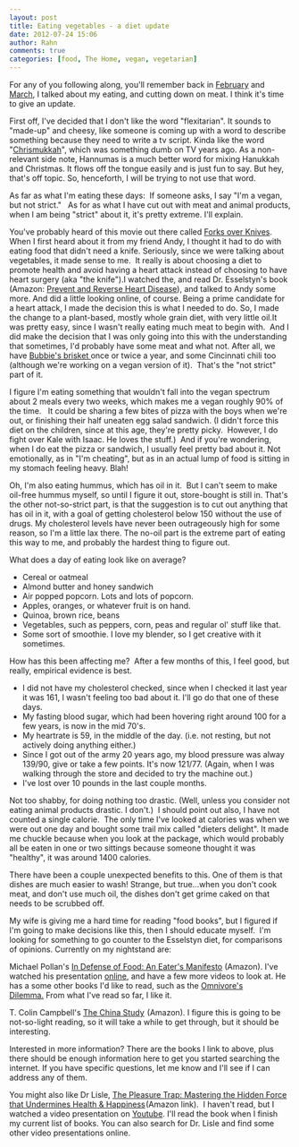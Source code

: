 ```yaml
---
layout: post
title: Eating vegetables - a diet update
date: 2012-07-24 15:06
author: Rahn
comments: true
categories: [food, The Home, vegan, vegetarian]
---
```

For any of you following along, you'll remember back in <a href="http://wp.me/pgpPB-eR">February</a> and <a href="http://wp.me/pgpPB-f6">March</a>, I talked about my eating, and cutting down on meat. I think it's time to give an update.

First off, I've decided that I don't like the word "flexitarian". It sounds to "made-up" and cheesy, like someone is coming up with a word to describe something because they need to write a tv script. Kinda like the word "<a href="http://en.wikipedia.org/wiki/Chrismukkah">Chrismukkah</a>", which was something dumb on TV years ago. As a non-relevant side note, Hannumas is a much better word for mixing Hanukkah and Christmas. It flows off the tongue easily and is just fun to say. But hey, that's off topic. So, henceforth, I will be trying to not use that word.

As far as what I'm eating these days:  If someone asks, I say "I'm a vegan, but not strict."   As for as what I have cut out with meat and animal products, when I am being "strict" about it, it's pretty extreme. I'll explain.

<!--more-->
You've probably heard of this movie out there called <a href="http://www.forksoverknives.com/">Forks over Knives</a>. When I first heard about it from my friend Andy, I thought it had to do with eating food that didn't need a knife. Seriously, since we were talking about vegetables, it made sense to me.  It really is about choosing a diet to promote health and avoid having a heart attack instead of choosing to have heart surgery (aka "the knife").I watched the, and read Dr. Esselstyn's book (Amazon: <a href="http://www.amazon.com/gp/product/1583333002/ref=as_li_ss_tl?ie=UTF8&amp;tag=gonesome-20&amp;linkCode=as2&amp;camp=1789&amp;creative=390957&amp;creativeASIN=1583333002">Prevent and Reverse Heart Disease</a>), and talked to Andy some more. And did a little looking online, of course. Being a prime candidate for a heart attack, I made the decision this is what I needed to do. So, I made the change to a plant-based, mostly whole grain diet, with very little oil.It was pretty easy, since I wasn't really eating much meat to begin with.  And I did make the decision that I was only going into this with the understanding that sometimes, I'd probably have some meat and what not. After all, we have <a href="http://bubblesbrisketrecipe.com">Bubbie's brisket </a>once or twice a year, and some Cincinnati chili too (although we're working on a vegan version of it).  That's the "not strict" part of it.

I figure I'm eating something that wouldn't fall into the vegan spectrum about 2 meals every two weeks, which makes me a vegan roughly 90% of the time.   It could be sharing a few bites of pizza with the boys when we're out, or finishing their half uneaten egg salad sandwich. (I didn't force this diet on the children, since at this age, they're pretty picky.  However, I do fight over Kale with Isaac. He loves the stuff.)  And if you're wondering, when I do eat the pizza or sandwich, I usually feel pretty bad about it. Not emotionally, as in "I'm cheating", but as in an actual lump of food is sitting in my stomach feeling heavy. Blah!

Oh, I'm also eating hummus, which has oil in it.  But I can't seem to make oil-free hummus myself, so until I figure it out, store-bought is still in. That's the other not-so-strict part, is that the suggestion is to cut out anything that has oil in it, with a goal of getting cholesterol below 150 without the use of drugs. My cholesterol levels have never been outrageously high for some reason, so I'm a little lax there. The no-oil part is the extreme part of eating this way to me, and probably the hardest thing to figure out.

What does a day of eating look like on average?
<ul>
	<li>Cereal or oatmeal</li>
	<li>Almond butter and honey sandwich</li>
	<li>Air popped popcorn. Lots and lots of popcorn.</li>
	<li>Apples, oranges, or whatever fruit is on hand.</li>
	<li>Quinoa, brown rice, beans</li>
	<li>Vegetables, such as peppers, corn, peas and regular ol' stuff like that.</li>
	<li>Some sort of smoothie. I love my blender, so I get creative with it sometimes.</li>
</ul>
How has this been affecting me?  After a few months of this, I feel good, but really, empirical evidence is best.
<ul>
	<li>I did not have my cholesterol checked, since when I checked it last year it was 161, I wasn't feeling too bad about it. I'll go do that one of these days.</li>
	<li>My fasting blood sugar, which had been hovering right around 100 for a few years, is now in the mid 70's.</li>
	<li>My heartrate is 59, in the middle of the day. (i.e. not resting, but not actively doing anything either.)</li>
	<li>Since I got out of the army 20 years ago, my blood pressure was alway 139/90, give or take a few points. It's now 121/77. (Again, when I was walking through the store and decided to try the machine out.)</li>
	<li>I've lost over 10 pounds in the last couple months.</li>
</ul>
Not too shabby, for doing nothing too drastic. (Well, unless you consider not eating animal products drastic. I don't.)  I should point out also, I have not counted a single calorie.  The only time I've looked at calories was when we were out one day and bought some trail mix called "dieters delight". It made me chuckle because when you look at the package, which would probably all be eaten in one or two sittings because someone thought it was "healthy", it was around 1400 calories.

There have been a couple unexpected benefits to this. One of them is that dishes are much easier to wash! Strange, but true...when you don't cook meat, and don't use much oil, the dishes don't get grime caked on that needs to be scrubbed off.

My wife is giving me a hard time for reading "food books", but I figured if I'm going to make decisions like this, then I should educate myself.  I'm looking for something to go counter to the Esselstyn diet, for comparisons of opinions. Currently on my nightstand are:

Michael Pollan's <a href="http://www.amazon.com/gp/product/0143114964/ref=as_li_ss_tl?ie=UTF8&amp;tag=gonesome-20&amp;linkCode=as2&amp;camp=1789&amp;creative=390957&amp;creativeASIN=0143114964">In Defense of Food: An Eater's Manifesto</a> (Amazon). I've watched his presentation <a href="http://www.youtube.com/watch?v=I-t-7lTw6mA">online</a>, and have a few more videos to look at. He has a some other books I'd like to read, such as the <a href="http://michaelpollan.com/books/the-omnivores-dilemma/">Omnivore's Dilemma.</a> From what I've read so far, I like it.

T. Colin Campbell's <a href="http://www.amazon.com/gp/product/1932100660/ref=as_li_ss_tl?ie=UTF8&amp;camp=1789&amp;creative=390957&amp;creativeASIN=1932100660&amp;linkCode=as2&amp;tag=gonesome-20">The China Study</a><img style="border: none !important; margin: 0px !important;" src="http://www.assoc-amazon.com/e/ir?t=gonesome-20&amp;l=as2&amp;o=1&amp;a=1932100660" alt="" width="1" height="1" border="0" /> (Amazon). I figure this is going to be not-so-light reading, so it will take a while to get through, but it should be interesting.

Interested in more information? There are the books I link to above, plus there should be enough information here to get you started searching the internet. If you have specific questions, let me know and I'll see if I can address any of them.

You might also like Dr Lisle, <a href="http://www.amazon.com/gp/product/1570671974/ref=as_li_ss_tl?ie=UTF8&amp;tag=gonesome-20&amp;linkCode=as2&amp;camp=1789&amp;creative=390957&amp;creativeASIN=1570671974">The Pleasure Trap: Mastering the Hidden Force that Undermines Health &amp; Happiness</a><img style="border: none !important; margin: 0px !important;" src="http://www.assoc-amazon.com/e/ir?t=gonesome-20&amp;l=as2&amp;o=1&amp;a=1570671974" alt="" width="1" height="1" border="0" />(Amazon link).  I haven't read, but I watched a video presentation on <a href="http://www.youtube.com/watch?v=xAdqLB6bTuQ&amp;feature=related">Youtube</a>. I'll read the book when I finish my current list of books. You can also search for Dr. Lisle and find some other video presentations online.

&nbsp;

&nbsp;
